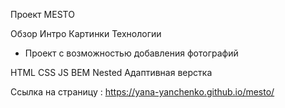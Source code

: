 Проект MESTO

Обзор
Интро
Картинки
Технологии

- Проект с возможностью добавления фотографий

HTML
CSS
JS
BEM Nested
Адаптивная верстка

Ссылка на страницу : https://yana-yanchenko.github.io/mesto/

